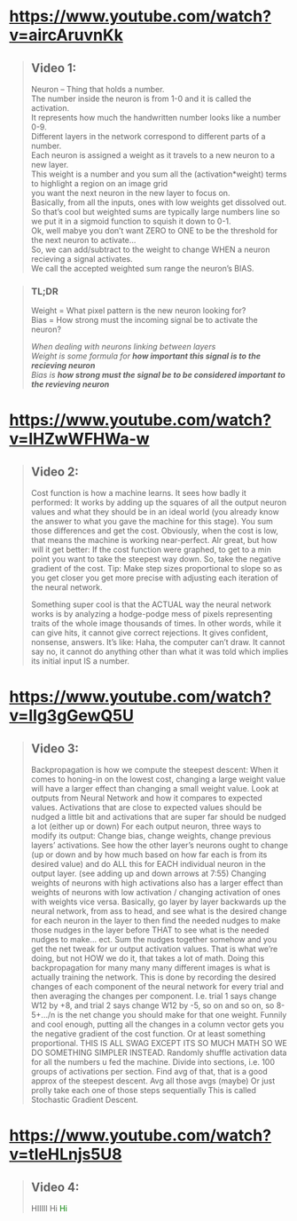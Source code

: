 
# https://www.youtube.com/watch?v=aircAruvnKk

> ## Video 1:
> 
> Neuron – Thing that holds a number.<br>
> The number inside the neuron is from 1-0 and it is called the activation.<br>
> It represents how much the handwritten number looks like a number 0-9.<br>
> Different layers in the network correspond to different parts of a number.<br>
> Each neuron is assigned a weight as it travels to a new neuron to a new layer.<br>
> This weight is a number and you sum all the (activation*weight) terms to highlight a region on an image grid<br>
> you want the next neuron in the new layer to focus on.<br>
> Basically, from all the inputs, ones with low weights get dissolved out.<br>
> So that’s cool but weighted sums are typically large numbers line so we put it in a sigmoid function to squish it down to 0-1.<br>
> Ok, well mabye you don’t want ZERO to ONE to be the threshold for the next neuron to activate...<br>
> So, we can add/subtract to the weight to change WHEN a neuron recieving a signal activates.<br>
> We call the accepted weighted sum range the neuron’s BIAS.<br>
 
> ### TL;DR
>
> Weight = What pixel pattern is the new neuron looking for?<br>
> Bias = How strong must the incoming signal be to activate the neuron?<br>
> 
> *When dealing with neurons linking between layers*<br>
> *Weight is some formula for **how important this signal is to the recieving neuron***<br>
> *Bias is **how strong must the signal be to be considered important to the revieving neuron***<br>

 

# https://www.youtube.com/watch?v=IHZwWFHWa-w

> ## Video 2:
> 
> Cost function is how a machine learns. It sees how badly it performed: It works by adding up the squares of all the output neuron values and what they should be in an ideal world (you already know the answer to what you gave the machine for this stage). You sum those differences and get the cost. Obviously, when the cost is low, that means the machine is working near-perfect.
> Alr great, but how will it get better: If the cost function were graphed, to get to a min point you want to take the steepest way down. So, take the negative gradient of the cost. Tip: Make step sizes proportional to slope so as you get closer you get more precise with adjusting each iteration of the neural network.
> 
> Something super cool is that the ACTUAL way the neural network works is by analyzing a hodge-podge mess of pixels representing traits of the whole image thousands of times. In other words, while it can give hits, it cannot give correct rejections. It gives confident, nonsense, answers. It’s like: Haha, the computer can’t draw. It cannot say no, it cannot do anything other than what it was told which implies its initial input IS a number.

 

# https://www.youtube.com/watch?v=Ilg3gGewQ5U

> ## Video 3:
> 
> Backpropagation is how we compute the steepest descent:
> When it comes to honing-in on the lowest cost, changing a large weight value will have a larger effect than changing a small weight value.
> Look at outputs from Neural Network and how it compares to expected values. Activations that are close to expected values should be nudged a little bit and activations that are super far should be nudged a lot (either up or down)
> For each output neuron, three ways to modify its output: Change bias, change weights, change previous layers’ activations. See how the other layer’s neurons ought to change (up or down and by how much based on how far each is from its desired value) and do ALL this for EACH individual neuron in the output layer. (see adding up and down arrows at 7:55)
> Changing weights of neurons with high activations also has a larger effect than weights of neurons with low activation / changing activation of ones with weights vice versa.
> Basically, go layer by layer backwards up the neural network, from ass to head, and see what is the desired change for each neuron in the layer to then find the needed nudges to make those nudges in the layer before THAT to see what is the needed nudges to make… ect. Sum the nudges together somehow and you get the net tweak for ur output activation values. That is what we’re doing, but not HOW we do it, that takes a lot of math.
> Doing this backpropagation for many many many different images is what is actually training the network. This is done by recording the desired changes of each component of the neural network for every trial and then averaging the changes per component. I.e. trial 1 says change W12 by +8, and trial 2 says change W12 by -5, so on and so on, so 8-5+.../n is the net change you should make for that one weight.
> Funnily and cool enough, putting all the changes in a column vector gets you the negative gradient of the cost function. Or at least something proportional.
> THIS IS ALL SWAG EXCEPT ITS SO MUCH MATH SO WE DO SOMETHING SIMPLER INSTEAD.
> Randomly shuffle activation data for all the numbers u fed the machine.
> Divide into sections, i.e. 100 groups of activations per section.
> Find avg of that, that is a good approx of the steepest descent.
> Avg all those avgs (maybe)
> Or just prolly take each one of those steps sequentially
> This is called Stochastic Gradient Descent.

  

# https://www.youtube.com/watch?v=tIeHLnjs5U8

> ## Video 4:
> HIIIII
 Hi
 <font color="green"> Hi </font>